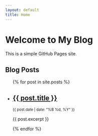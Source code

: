 ```yaml
---
layout: default
title: Home
---
```


# Welcome to My Blog

This is a simple GitHub Pages site.

## Blog Posts

<ul>
  {% for post in site.posts %}
    <li>
      <h2><a href="{{ post.url | prepend: site.baseurl }}">{{ post.title }}</a></h2>
      <p><small>{{ post.date | date: "%B %d, %Y" }}</small></p>
      <p>{{ post.excerpt }}</p>
    </li>
  {% endfor %}
</ul>
